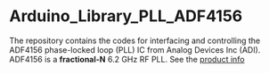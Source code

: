 # Arduino_Library_PLL_ADF4156
The repository contains the codes for interfacing and controlling the ADF4156 phase-locked loop (PLL) IC from Analog Devices Inc (ADI).
ADF4156 is a **fractional-N** 6.2 GHz RF PLL. See the [product info](https://www.analog.com/en/products/adf4156.html)

